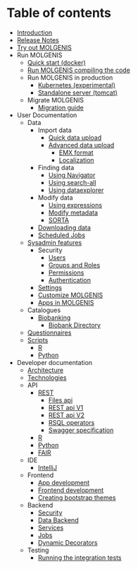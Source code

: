 # Table of contents

* [Introduction](README.md)
* [Release Notes](https://github.com/molgenis/molgenis/releases)
* [Try out MOLGENIS](try_molgenis/guide-try-molgenis.md)
* Run MOLGENIS
  * [Quick start \(docker\)](install_molgenis/guide-docker.md)
  * [Run MOLGENIS compiling the code](install_molgenis/guide-local-compile.md)
  * Run MOLGENIS in production
    * [Kubernetes \(experimental\)](install_molgenis/guide-kubernetes.md)
    * [Standalone server \(tomcat\)](install_molgenis/guide-standalone-server.md)
  * Migrate MOLGENIS
    * [Migration guide](migrate_molgenis/guide-migration.md)
* User Documentation
  * Data
    * Import data
      * [Quick data upload](user_documentation/import-data/guide-quick-upload.md)
      * [Advanced data upload](user_documentation/import-data/guide-upload.md)
        * [EMX format](user_documentation/import-data/ref-emx.md)
        * [Localization](user_documentation/import-data/guide-l10n.md)
    * Finding data
      * [Using Navigator](user_documentation/finding-data/guide-navigator.md)
      * [Using search-all](user_documentation/finding-data/guide-search.md)
      * [Using dataexplorer](user_documentation/finding-data/guide-explore.md)
    * Modify data
      * [Using expressions](user_documentation/modify-data/ref-expressions.md)
      * [Modify metadata](user_documentation/modify-data/guide-metadata-manager.md)
      * [SORTA](user_documentation/modify-data/guide-SORTA.md)
    * [Downloading data](user_documentation/modify-data/guide-emx-download.md)
    * [Scheduled Jobs](user_documentation/modify-data/guide-schedule.md)
  * [Sysadmin features](user_documentation/sysadmin-features.md)
    * Security
      * [Users](user_documentation/admin-features/security/guide-user-management.md)
      * [Groups and Roles](user_documentation/admin-features/security/guide-groups-roles.md)
      * [Permissions](user_documentation/admin-features/security/guide-permission-manager.md)
      * [Authentication](user_documentation/admin-features/security/guide-authentication.md)
    * [Settings](user_documentation/admin-features/guide-settings.md)
    * [Customize MOLGENIS](user_documentation/admin-features/guide-customize.md)
    * [Apps in MOLGENIS](user_documentation/admin-features/guide-app-manager.md)
  * Catalogues
    * [Biobanking](user_documentation/catalogues/biobanking.md)
      * [Biobank Directory](user_documentation/catalogues/biobank-directory.md)
  * [Questionnaires](user_documentation/guide-questionnaire.md)
  * [Scripts](user_documentation/scripts/guide-scripts.md)
    * [R](user_documentation/scripts/guide-R.md)
    * [Python](user_documentation/scripts/guide-python.md)
* Developer documentation
  * [Architecture](developer_documentation/architecture.md)
  * [Technologies](developer_documentation/technologies.md)
  * API
    * [REST](developer_documentation/guide-rest.md)
      * [Files api](developer_documentation/ref-api-files.md)
      * [REST api V1](developer_documentation/ref-rest.md)
      * [REST api V2](developer_documentation/ref-rest2.md)
      * [RSQL operators](developer_documentation/ref-RSQL.md)
      * [Swagger specification](developer_documentation/ref-swagger.md)
    * [R](developer_documentation/ref-R.md)
    * [Python](developer_documentation/ref-python.md)
    * [FAIR](developer_documentation/guide-fair.md)
  * IDE
    * [IntelliJ](developer_documentation/intellij.md)
  * Frontend
    * [App development](developer_documentation/app-development.md)
    * [Frontend development](developer_documentation/frontend-development.md)
    * [Creating bootstrap themes](developer_documentation/creating-themes.md)
  * Backend  
    * [Security](developer_documentation/security.md)
    * [Data Backend](developer_documentation/backend.md)
    * [Services](developer_documentation/service.md)
    * [Jobs](developer_documentation/jobs.md)
    * [Dynamic Decorators](developer_documentation/dynamic-decorators.md)
  * Testing
    * [Running the integration tests](developer_documentation/integration-tests.md)

